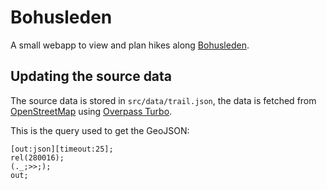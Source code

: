 # Bohusleden

A small webapp to view and plan hikes along [Bohusleden](https://www.westswedentrails.com/en/delled/bohusleden).

## Updating the source data

The source data is stored in `src/data/trail.json`, the data is fetched from [OpenStreetMap](https://openstreetmap.org/) using [Overpass Turbo](https://overpass-turbo.eu/).

This is the query used to get the GeoJSON:

```
[out:json][timeout:25];
rel(280016);
(._;>>;);
out;
```
